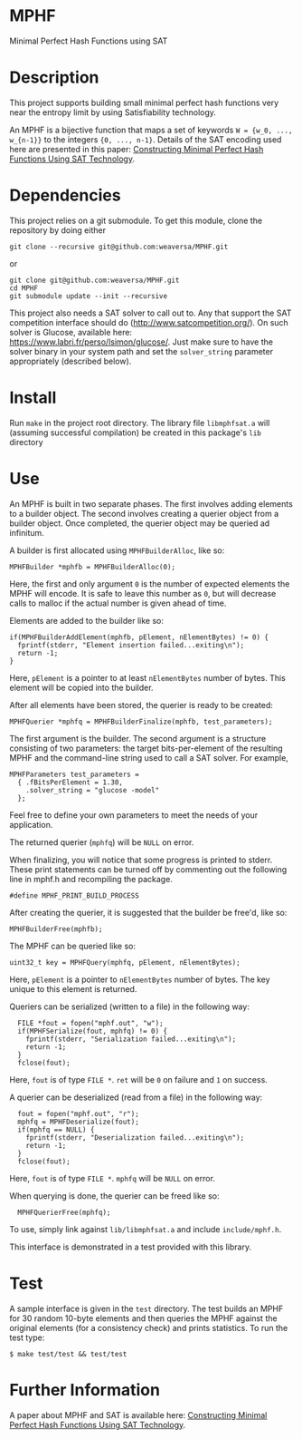# MPHF
Minimal Perfect Hash Functions using SAT


# Description

This project supports building small minimal perfect hash functions
very near the entropy limit by using Satisfiability technology.

An MPHF is a bijective function that maps a set of keywords `W = {w_0,
..., w_{n-1}}` to the integers `{0, ..., n-1}`. Details of the SAT
encoding used here are presented in this paper: [Constructing Minimal
Perfect Hash Functions Using SAT
Technology](https://www.cs.cmu.edu/~mheule/publications/AAAI-WeaverS.1625.pdf).


# Dependencies

This project relies on a git submodule. To get this module, clone
the repository by doing either
```
git clone --recursive git@github.com:weaversa/MPHF.git
```
or
```
git clone git@github.com:weaversa/MPHF.git
cd MPHF
git submodule update --init --recursive
```

This project also needs a SAT solver to call out to. Any that support
the SAT competition interface should do
(http://www.satcompetition.org/). On such solver is Glucose, available
here: https://www.labri.fr/perso/lsimon/glucose/. Just make sure to
have the solver binary in your system path and set the `solver_string`
parameter appropriately (described below).


# Install

Run `make` in the project root directory. The library file
`libmphfsat.a` will (assuming successful compilation) be
created in this package's `lib` directory


# Use

An MPHF is built in two separate phases. The first involves adding
elements to a builder object. The second involves creating a querier
object from a builder object. Once completed, the querier object may
be queried ad infinitum.

A builder is first allocated using `MPHFBuilderAlloc`, like so:

```
MPHFBuilder *mphfb = MPHFBuilderAlloc(0);
```

Here, the first and only argument `0` is the number of expected
elements the MPHF will encode. It is safe to leave this number as `0`,
but will decrease calls to malloc if the actual number is given ahead
of time.

Elements are added to the builder like so:

```
if(MPHFBuilderAddElement(mphfb, pElement, nElementBytes) != 0) {
  fprintf(stderr, "Element insertion failed...exiting\n");
  return -1;
}
```

Here, `pElement` is a pointer to at least `nElementBytes` number of
bytes. This element will be copied into the builder.

After all elements have been stored, the querier is ready to be
created:

```
MPHFQuerier *mphfq = MPHFBuilderFinalize(mphfb, test_parameters);
```

The first argument is the builder. The second argument is a structure
consisting of two parameters: the target bits-per-element of the
resulting MPHF and the command-line string used to call a SAT
solver. For example,

```
MPHFParameters test_parameters =
  { .fBitsPerElement = 1.30,
    .solver_string = "glucose -model"
  };
```

Feel free to define your own parameters to meet the needs of your
application.

The returned querier (`mphfq`) will be `NULL` on error.

When finalizing, you will notice that some progress is printed to
stderr. These print statements can be turned off by commenting out the
following line in mphf.h and recompiling the package.

```
#define MPHF_PRINT_BUILD_PROCESS
```

After creating the querier, it is suggested that the builder be
free'd, like so:

```
MPHFBuilderFree(mphfb);
```

The MPHF can be queried like so:

```
uint32_t key = MPHFQuery(mphfq, pElement, nElementBytes);
```

Here, `pElement` is a pointer to `nElementBytes` number of bytes. The key unique to this element is returned.

Queriers can be serialized (written to a file) in the following way:

```
  FILE *fout = fopen("mphf.out", "w");
  if(MPHFSerialize(fout, mphfq) != 0) {
    fprintf(stderr, "Serialization failed...exiting\n");
    return -1;
  }
  fclose(fout);
```

Here, `fout` is of type `FILE *`. `ret` will be `0` on failure and `1`
on success.

A querier can be deserialized (read from a file) in the following way:

```
  fout = fopen("mphf.out", "r");
  mphfq = MPHFDeserialize(fout);
  if(mphfq == NULL) {
    fprintf(stderr, "Deserialization failed...exiting\n");
    return -1;
  }
  fclose(fout);
```

Here, `fout` is of type `FILE *`. `mphfq` will be `NULL` on error.

When querying is done, the querier can be freed like so:

```
  MPHFQuerierFree(mphfq);
```

To use, simply link against `lib/libmphfsat.a` and include
`include/mphf.h`.

This interface is demonstrated in a test provided with this library.


# Test

A sample interface is given in the `test` directory. The test builds
an MPHF for 30 random 10-byte elements and then queries the MPHF
against the original elements (for a consistency check) and prints
statistics. To run the test type:

```
$ make test/test && test/test
```


# Further Information

A paper about MPHF and SAT is available here: [Constructing Minimal
Perfect Hash Functions Using SAT
Technology](https://www.cs.cmu.edu/~mheule/publications/AAAI-WeaverS.1625.pdf).


